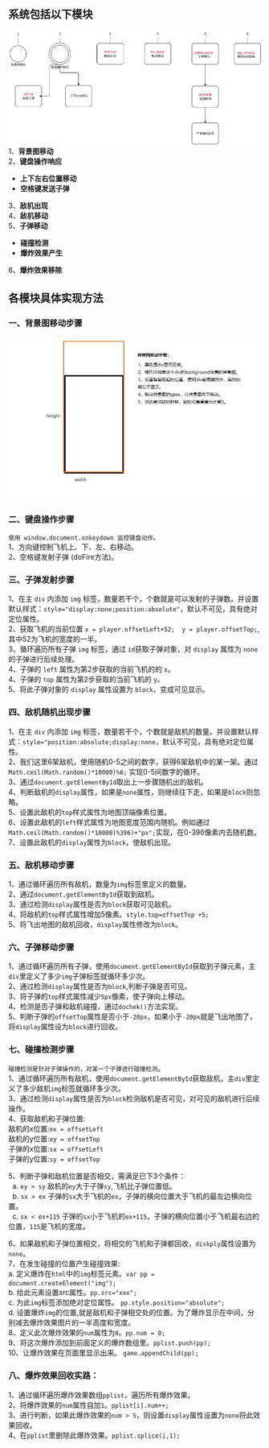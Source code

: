 ## 系统包括以下模块

![image](https://github.com/zhanghonged/scripts/blob/master/planwar/images/modul.jpg)
1、<b>背景图移动</b><br>
2、<b>键盘操作响应</b>

- <b>上下左右位置移动</b>
- <b>空格键发送子弹</b>

3、<b>敌机出现</b><br>
4、<b>敌机移动</b><br>
5、<b>子弹移动</b>

- <b>碰撞检测</b>
- <b>爆炸效果产生</b>

6、<b>爆炸效果移除</b>

## 各模块具体实现方法

### 一、背景图移动步骤
![image](https://github.com/zhanghonged/scripts/blob/master/planwar/images/mapmove.jpg)

### 二、键盘操作步骤
`使用 window.document.onkeydown 监控键盘动作。`<br>
1、方向键控制飞机上、下、左、右移动。<br>
2、空格键发射子弹 (doFire方法)。

### 三、子弹发射步骤
1、在主 `div` 内添加 `img` 标签，数量若干个，个数就是可以发射的子弹数。并设置默认样式：`style="display:none;position:absolute"`，默认不可见，具有绝对定位属性。<br>
2、获取飞机的当前位置 `x = player.offsetLeft+52;  y = player.offsetTop;`, 其中52为飞机的宽度的一半。<br>
3、循环遍历所有子弹 `img` 标签，通过 `id`获取子弹对象，对 `display` 属性为 `none` 的子弹进行后续处理。<br>
4、子弹的 `left` 属性为第2步获取的当前飞机的的 `x`。<br>
4、子弹的 `top` 属性为第2步获取的当前飞机的 `y`。<br>
5、将此子弹对象的 `display` 属性设置为 `block`，变成可见显示。

### 四、敌机随机出现步骤
1、在主 `div` 内添加 `img` 标签，数量若干个，个数就是敌机的数量。并设置默认样式：`style="position:absolute;display:none`，默认不可见，具有绝对定位属性。<br>
2、我们这里6架敌机，使用随机0-5之间的数字，获得6架敌机中的某一架。通过 `Math.ceil(Math.random()*10000)%6;` 实现0-5间数字的循环。<br>
3、通过`document.getElementById`取出上一步骤随机出的敌机。<br>
4、判断敌机的`display`属性，如果是`none`属性，则继续往下走，如果是`block`则忽略。<br>
5、设置此敌机的`top`样式属性为地图顶端像素位置。<br>
6、设置此敌机的`left`样式属性为地图宽度范围内随机。例如通过`Math.ceil(Math.random()*10000)%396)+"px";`实现，在0-396像素内去随机数。<br>
7、设置此敌机的`display`属性为`block`，使敌机出现。


### 五、敌机移动步骤
1、通过循环遍历所有敌机，数量为`img`标签里定义的数量。<br>
2、通过`document.getElementById`获取到敌机。<br>
3、通过检测`display`属性是否为`block`获取可见敌机。<br>
4、将敌机的`top`样式属性增加5像素。`style.top=offsetTop +5;`<br>
5、将飞出地图的敌机回收，`display`属性修改为`block`。

### 六、子弹移动步骤
1、通过循环遍历所有子弹，使用`document.getElementById`获取到子弹元素，主`div`里定义了多少`img`子弹标签就循环多少次。<br>
2、通过检测`display`属性是否为`block`,判断子弹是否可见。<br>
3、将子弹的`top`样式属性减少`5px`像素，使子弹向上移动。<br>
4、检测是否子弹和敌机碰撞，通过`dochek()`方法实现。<br>
5、判断子弹的`offsetTop`属性是否小于`-20px`，如果小于`-20px`就是飞出地图了，将`display`属性设为`block`进行回收。

### 七、碰撞检测步骤
`碰撞检测是针对子弹操作的，对某一个子弹进行碰撞检测`。<br>
1、通过循环遍历所有敌机，使用`document.getElementById`获取敌机，主`div`里定义了多少敌机`img`标签就循环多少次。<br>
3、通过检测`display`属性是否为`block`检测敌机是否可见，对可见的敌机进行后续操作。<br>
4、获取敌机和子弹位置:<br>
  敌机的x位置:`ex = offsetLeft`<br>
  敌机的y位置:`ey = offsetTop`<br>
  子弹的x位置:`sx = offsetLeft`<br>
  子弹的y位置:`sy = offsetTop`<br>

5、判断子弹和敌机位置是否相交，需满足已下3个条件：<br>
   a. `ey > sy` 敌机的`ey`大于子弹`sy`,飞机比子弹位置低。<br>
   b. `sx > ex` 子弹的`sx`大于飞机的`ex`，子弹的横向位置大于飞机的最左边横向位置。<br>
   c. `sx < ex+115` 子弹的`sx`小于飞机的`ex+115`，子弹的横向位置小于飞机最右边的位置，`115`是飞机的宽度。<br>

6、如果敌机和子弹位置相交，将相交的飞机和子弹都回收，`diskply`属性设置为`none`。<br>
7、在发生碰撞的位置产生碰撞效果:<br>
    a. 定义爆炸在`html`中的`img`标签元素。`var pp = document.createElement("img");`<br> 
    b. 给此元素设置src属性。`pp.src="xxx";`<br>
    c. 为此`img`标签添加绝对定位属性。 `pp.style.position="absolute";`<br>
    d. 设置爆炸`img`的位置,就是敌机和子弹相交处的位置。为了爆炸显示在中间，分别减去爆炸效果图片的一半高度和宽度。<br>
8、定义此次爆炸效果的`num`属性为`0`。`pp.num = 0;`<br>
9、将这次爆炸添加到前面定义的爆炸数组里。`pplist.push(pp);`<br>
10、让爆炸效果在页面里显示出来。 `game.appendChild(pp);`


### 八、爆炸效果回收实路：
1、通过循环遍历爆炸效果数组`pplist`，遍历所有爆炸效果。<br>
2、将爆炸效果的`num`属性自加`1`。`pplist[i].num++;`<br>
3、进行判断，如果此爆炸效果的`num > 5`，则设置`display`属性设置为`none`将此效果回收。<br>
4、在`pplist`里删除此爆炸效果。`pplist.splice(i,1);`
